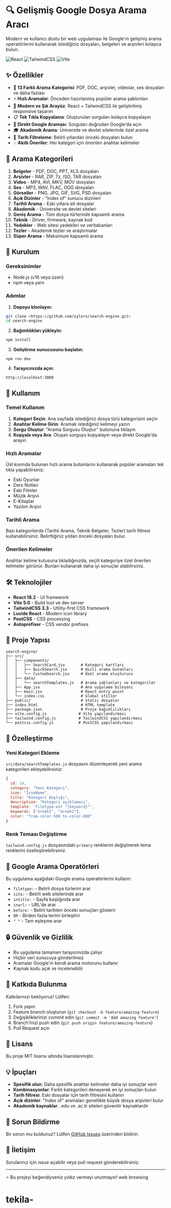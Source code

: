 # 🔍 Gelişmiş Google Dosya Arama Aracı

Modern ve kullanıcı dostu bir web uygulaması ile Google'ın gelişmiş arama operatörlerini kullanarak istediğiniz dosyaları, belgeleri ve arşivleri kolayca bulun.

![React](https://img.shields.io/badge/React-18.2-blue)
![TailwindCSS](https://img.shields.io/badge/TailwindCSS-3.3-38bdf8)
![Vite](https://img.shields.io/badge/Vite-5.0-646cff)

## ✨ Özellikler

- 🎯 **13 Farklı Arama Kategorisi**: PDF, DOC, arşivler, videolar, ses dosyaları ve daha fazlası
- ⚡ **Hızlı Aramalar**: Önceden hazırlanmış popüler arama şablonları
- 🎨 **Modern ve Şık Arayüz**: React + TailwindCSS ile geliştirilmiş responsive tasarım
- 📋 **Tek Tıkla Kopyalama**: Oluşturulan sorguları kolayca kopyalayın
- 🚀 **Direkt Google Araması**: Sorguları doğrudan Google'da açın
- 🎓 **Akademik Arama**: Üniversite ve devlet sitelerinde özel arama
- 📅 **Tarih Filtreleme**: Belirli yıllardan önceki dosyaları bulun
- 💡 **Akıllı Öneriler**: Her kategori için önerilen anahtar kelimeler

## 🎯 Arama Kategorileri

1. **Belgeler** - PDF, DOC, PPT, XLS dosyaları
2. **Arşivler** - RAR, ZIP, 7z, ISO, TAR dosyaları
3. **Video** - MP4, AVI, MKV, MOV dosyaları
4. **Ses** - MP3, WAV, FLAC, OGG dosyaları
5. **Görseller** - PNG, JPG, GIF, SVG, PSD dosyaları
6. **Açık Dizinler** - "Index of" sunucu dizinleri
7. **Tarihli Arama** - Eski yıllara ait dosyalar
8. **Akademik** - Üniversite ve devlet siteleri
9. **Geniş Arama** - Tüm dosya türlerinde kapsamlı arama
10. **Teknik** - Driver, firmware, kaynak kod
11. **Yedekler** - Web sitesi yedekleri ve veritabanları
12. **Tezler** - Akademik tezler ve araştırmalar
13. **Süper Arama** - Maksimum kapsamlı arama

## 🚀 Kurulum

### Gereksinimler

- Node.js (v16 veya üzeri)
- npm veya yarn

### Adımlar

1. **Depoyu klonlayın:**
```bash
git clone <https://github.com/sylorx/search-engine.git>
cd search-engine
```

2. **Bağımlılıkları yükleyin:**
```bash
npm install
```

3. **Geliştirme sunucusunu başlatın:**
```bashge
npm run dev
```

4. **Tarayıcınızda açın:**
```
http://localhost:3000
```

## 📖 Kullanım

### Temel Kullanım

1. **Kategori Seçin**: Ana sayfada istediğiniz dosya türü kategorisini seçin
2. **Anahtar Kelime Girin**: Aramak istediğiniz kelimeyi yazın
3. **Sorgu Oluştur**: "Arama Sorgusu Oluştur" butonuna tıklayın
4. **Kopyala veya Ara**: Oluşan sorguyu kopyalayın veya direkt Google'da arayın

### Hızlı Aramalar

Üst kısımda bulunan hızlı arama butonlarını kullanarak popüler aramaları tek tıkla yapabilirsiniz:

- Eski Oyunlar
- Ders Notları
- Eski Filmler
- Müzik Arşivi
- E-Kitaplar
- Yazılım Arşivi

### Tarihli Arama

Bazı kategorilerde (Tarihli Arama, Teknik Belgeler, Tezler) tarih filtresi kullanabilirsiniz. Belirttiğiniz yıldan önceki dosyaları bulur.

### Önerilen Kelimeler

Anahtar kelime kutusuna tıkladığınızda, seçili kategoriye özel önerilen kelimeler görünür. Bunları kullanarak daha iyi sonuçlar alabilirsiniz.

## 🛠️ Teknolojiler

- **React 18.2** - UI framework
- **Vite 5.0** - Build tool ve dev server
- **TailwindCSS 3.3** - Utility-first CSS framework
- **Lucide React** - Modern icon library
- **PostCSS** - CSS processing
- **Autoprefixer** - CSS vendor prefixes

## 📁 Proje Yapısı

```
search-engine/
├── src/
│   ├── components/
│   │   ├── SearchCard.jsx       # Kategori kartları
│   │   ├── QuickSearch.jsx      # Hızlı arama butonları
│   │   └── CustomSearch.jsx     # Özel arama oluşturucu
│   ├── data/
│   │   └── searchTemplates.js   # Arama şablonları ve kategoriler
│   ├── App.jsx                  # Ana uygulama bileşeni
│   ├── main.jsx                 # React entry point
│   └── index.css                # Global stiller
├── public/                      # Static dosyalar
├── index.html                   # HTML template
├── package.json                 # Proje bağımlılıkları
├── vite.config.js              # Vite yapılandırması
├── tailwind.config.js          # TailwindCSS yapılandırması
└── postcss.config.js           # PostCSS yapılandırması
```

## 🎨 Özelleştirme

### Yeni Kategori Ekleme

`src/data/searchTemplates.js` dosyasını düzenleyerek yeni arama kategorileri ekleyebilirsiniz:

```javascript
{
  id: 14,
  category: "Yeni Kategori",
  icon: "IconName",
  title: "Kategori Başlığı",
  description: "Kategori açıklaması",
  template: 'filetype:ext "{keyword}"',
  keywords: ["örnek1", "örnek2"],
  color: "from-color-500 to-color-600"
}
```

### Renk Teması Değiştirme

`tailwind.config.js` dosyasındaki `primary` renklerini değiştirerek tema renklerini özelleştirebilirsiniz.

## 📝 Google Arama Operatörleri

Bu uygulama aşağıdaki Google arama operatörlerini kullanır:

- `filetype:` - Belirli dosya türlerini arar
- `site:` - Belirli web sitelerinde arar
- `intitle:` - Sayfa başlığında arar
- `inurl:` - URL'de arar
- `before:` - Belirli tarihten önceki sonuçları gösterir
- `OR` - Birden fazla terimi birleştirir
- `" "` - Tam eşleşme arar

## 🔒 Güvenlik ve Gizlilik

- Bu uygulama tamamen tarayıcınızda çalışır
- Hiçbir veri sunucuya gönderilmez
- Aramalar Google'ın kendi arama motorunu kullanır
- Kaynak kodu açık ve incelenebilir

## 🤝 Katkıda Bulunma

Katkılarınızı bekliyoruz! Lütfen:

1. Fork yapın
2. Feature branch oluşturun (`git checkout -b feature/amazing-feature`)
3. Değişikliklerinizi commit edin (`git commit -m 'Add amazing feature'`)
4. Branch'inizi push edin (`git push origin feature/amazing-feature`)
5. Pull Request açın

## 📄 Lisans

Bu proje MIT lisansı altında lisanslanmıştır.

## 💡 İpuçları

- **Spesifik olun**: Daha spesifik anahtar kelimeler daha iyi sonuçlar verir
- **Kombinasyonlar**: Farklı kategorileri deneyerek en iyi sonuçları bulun
- **Tarih filtresi**: Eski dosyalar için tarih filtresini kullanın
- **Açık dizinler**: "Index of" aramaları genellikle büyük dosya arşivleri bulur
- **Akademik kaynaklar**: .edu ve .ac.tr siteleri güvenilir kaynaklardır

## 🐛 Sorun Bildirme

Bir sorun mu buldunuz? Lütfen [GitHub Issues](https://github.com/your-repo/issues) üzerinden bildirin.

## 📧 İletişim

Sorularınız için issue açabilir veya pull request gönderebilirsiniz.

---

⭐ Bu projeyi beğendiyseniz yıldız vermeyi unutmayın!
web browsing
# tekila-
